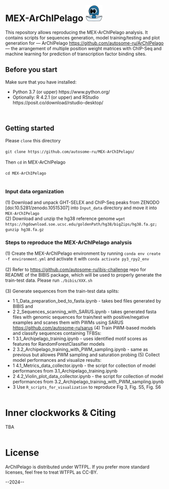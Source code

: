 # MEX-ArChIPelago <img src='./Archipelago.png' width='55'>
This repository allows reproducing the MEX-ArChIPelago analysis. It contains scripts for sequences generation, model training/testing and plot generation for — ArChIPelago <https://github.com/autosome-ru/ArChIPelago> — the arrangement of multiple position weight matrices with ChIP-Seq and machine learning for prediction of transcription factor binding sites.
</br>
 
## Before you start

Make sure that you have installed:
<ul>
<li>Python 3.7 (or upper) https://www.python.org/
<li>Optionally: R 4.2.1 (or upper) and RStudio https://posit.co/download/rstudio-desktop/
</ul>
</br>

## Getting started

Please ```clone``` this directory</br></br>
```git clone https://github.com/autosome-ru/MEX-ArChIPelago/```</br></br>
Then ```cd``` in MEX-ArChIPelago </br></br>
```cd MEX-ArChIPelago```</br></br>

### Input data organization
(1) Download and unpack GHT-SELEX and ChIP-Seq peaks from ZENODO [doi:10.5281/zenodo.10515307] into ```Input_data``` directory and move it into ```MEX-ArChIPelago``` </br>
(2) Download and unzip the hg38 reference genome ```wget https://hgdownload.soe.ucsc.edu/goldenPath/hg38/bigZips/hg38.fa.gz; gunzip hg38.fa.gz```</br>

### Steps to reproduce the MEX-ArChIPelago analysis
(1) Create the MEX-ArChIPelago environment by running ```conda env create -f environment.yml``` and activate it with ```conda activate py3_rpy2_env```</br></br>
(2) Refer to <https://github.com/autosome-ru/ibis-challenge> repo for README of the BIBIS package, which will be used to properly generate the train-test data. Please run ```./bibis/XXX.sh```</br></br>
(3) Generate sequences from the train-test data splits:
- 1 1_Data_preparation_bed_to_fasta.ipynb - takes bed files generated by BIBIS and 
- 2 2_Sequences_scanning_with_SARUS.ipynb - takes generated fasta files with genomic sequences for train/test with positive/negative examples and scanes them with PWMs using SARUS <https://github.com/autosome-ru/sarus>
(4) Train PWM-based models and classify sequences containing TFBSs:
- 1 3.1_Archipelago_training.ipynb - uses identified motif scores as features for RandomForestClassifier models
- 2 3.2_Archipelago_training_with_PWM_sampling.ipynb - same as previous but allowes PWM sampling and saturation probing
(5) Collect model performances and visualize results:
- 1 4.1_Metrics_data_collector.ipynb - the script for collection of model performances from 3.1_Archipelago_training.ipynb
- 2 4.2_Violin_plot_data_collector.ipynb - the script for collection of model performances from 3.2_Archipelago_training_with_PWM_sampling.ipynb
- 3 Use ```R_scripts_for_visualization``` to reproduce Fig 3, Fig. S5, Fig. S6
</br></br>

# Inner clockworks & Citing
TBA
</br></br>

# License
ArChIPelago is distributed under WTFPL. If you prefer more standard licenses, feel free to treat WTFPL as CC-BY.

--2024--

